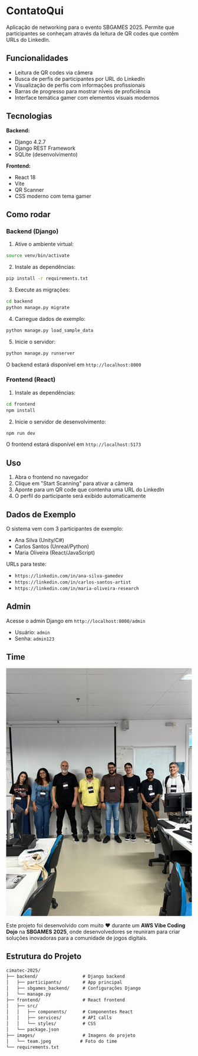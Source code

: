 # ContatoQui
Aplicação de networking para o evento SBGAMES 2025. Permite que participantes se conheçam através da leitura de QR codes que contêm URLs do LinkedIn.

## Funcionalidades

- Leitura de QR codes via câmera
- Busca de perfis de participantes por URL do LinkedIn
- Visualização de perfis com informações profissionais
- Barras de progresso para mostrar níveis de proficiência
- Interface temática gamer com elementos visuais modernos

## Tecnologias

**Backend:**
- Django 4.2.7
- Django REST Framework
- SQLite (desenvolvimento)

**Frontend:**
- React 18
- Vite
- QR Scanner
- CSS moderno com tema gamer

## Como rodar

### Backend (Django)

1. Ative o ambiente virtual:
```bash
source venv/bin/activate
```

2. Instale as dependências:
```bash
pip install -r requirements.txt
```

3. Execute as migrações:
```bash
cd backend
python manage.py migrate
```

4. Carregue dados de exemplo:
```bash
python manage.py load_sample_data
```

5. Inicie o servidor:
```bash
python manage.py runserver
```

O backend estará disponível em `http://localhost:8000`

### Frontend (React)

1. Instale as dependências:
```bash
cd frontend
npm install
```

2. Inicie o servidor de desenvolvimento:
```bash
npm run dev
```

O frontend estará disponível em `http://localhost:5173`

## Uso

1. Abra o frontend no navegador
2. Clique em "Start Scanning" para ativar a câmera
3. Aponte para um QR code que contenha uma URL do LinkedIn
4. O perfil do participante será exibido automaticamente

## Dados de Exemplo

O sistema vem com 3 participantes de exemplo:
- Ana Silva (Unity/C#)
- Carlos Santos (Unreal/Python) 
- Maria Oliveira (React/JavaScript)

URLs para teste:
- `https://linkedin.com/in/ana-silva-gamedev`
- `https://linkedin.com/in/carlos-santos-artist`
- `https://linkedin.com/in/maria-oliveira-research`

## Admin

Acesse o admin Django em `http://localhost:8000/admin`
- Usuário: `admin`
- Senha: `admin123`

## Time

![Team](./images/team.jpeg)

Este projeto foi desenvolvido com muito ❤️ durante um **AWS Vibe Coding Dojo** na **SBGAMES 2025**, onde desenvolvedores se reuniram para criar soluções inovadoras para a comunidade de jogos digitais.

## Estrutura do Projeto

```
cimatec-2025/
├── backend/                 # Django backend
│   ├── participants/        # App principal
│   ├── sbgames_backend/     # Configurações Django
│   └── manage.py
├── frontend/                # React frontend
│   ├── src/
│   │   ├── components/      # Componentes React
│   │   ├── services/        # API calls
│   │   └── styles/          # CSS
│   └── package.json
├── images/                  # Imagens do projeto
│   └── team.jpeg           # Foto do time
└── requirements.txt
```
